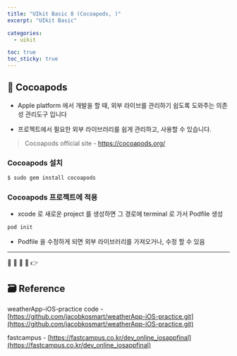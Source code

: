 ```yaml
---
title: "UIkit Basic 8 (Cocoapods, )"
excerpt: "UIkit Basic"

categories:
  - uikit

toc: true
toc_sticky: true
---
```


## 🔷 Cocoapods

- Apple platform 에서 개발을 할 때, 외부 라이브를 관리하기 쉽도록 도와주는 의존성 관리도구 입니다

- 프로젝트에서 필요한 외부 라이브러리를 쉽게 관리하고, 사용할 수 있습니다.

> Cocoapods official site - https://cocoapods.org/

### Cocoapods 설치

```bash
$ sudo gem install cocoapods
```

### Cocoapods 프로젝트에 적용

- xcode 로 새로운 project 를 생성하면 그 경로에 terminal 로 가서 Podfile 생성

```bash
pod init
```

- Podfile 을 수정하게 되면 외부 라이브러리를 가져오거나, 수정 할 수 있음

---

🔶 🔷 📌 🔑 👉

## 🗃 Reference

weatherApp-iOS-practice code - [https://github.com/jacobkosmart/weatherApp-iOS-practice.git](https://github.com/jacobkosmart/weatherApp-iOS-practice.git)

fastcampus - [https://fastcampus.co.kr/dev_online_iosappfinal](https://fastcampus.co.kr/dev_online_iosappfinal)
